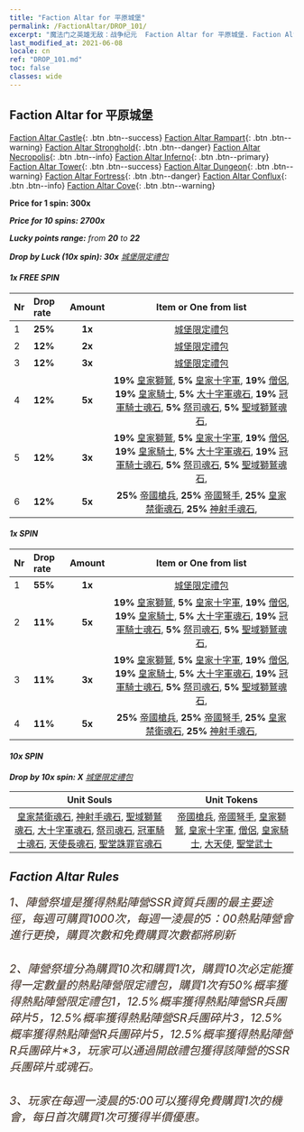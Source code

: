 ```yaml
---
title: "Faction Altar for 平原城堡"
permalink: /FactionAltar/DROP_101/
excerpt: "魔法门之英雄无敌：战争纪元  Faction Altar for 平原城堡. Faction Altar is the primary method for obtaining SSR units from the popular faction. Limited to 1,000 purchases each week. The popular faction changes at 05:00 every Monday. Purchase attempts and free purchase attempts will also reset then."
last_modified_at: 2021-06-08
locale: cn
ref: "DROP_101.md"
toc: false
classes: wide
---
```


##  Faction Altar for **平原城堡**

  [Faction Altar Castle](/cn/FactionAltar/DROP_101/){: .btn .btn--success} [Faction Altar Rampart](/cn/FactionAltar/DROP_102/){: .btn .btn--warning} [Faction Altar Stronghold](/cn/FactionAltar/DROP_103/){: .btn .btn--danger} [Faction Altar Necropolis](/cn/FactionAltar/DROP_104/){: .btn .btn--info} [Faction Altar Inferno](/cn/FactionAltar/DROP_105/){: .btn .btn--primary} [Faction Altar Tower](/cn/FactionAltar/DROP_106/){: .btn .btn--success} [Faction Altar Dungeon](/cn/FactionAltar/DROP_107/){: .btn .btn--warning} [Faction Altar Fortress](/cn/FactionAltar/DROP_108/){: .btn .btn--danger} [Faction Altar Conflux](/cn/FactionAltar/DROP_109/){: .btn .btn--info} [Faction Altar Cove](/cn/FactionAltar/DROP_112/){: .btn .btn--warning} 

  **Price for 1 spin: 300x** <i class="fas fa-gem"/>

  **Price for 10 spins: 2700x** <i class="fas fa-gem"/>

  **Lucky points range:** from **20** to **22**

  **Drop by Luck (10x spin): 30x** [城堡限定禮包](/cn/Items/con_2139/)

####  1x FREE SPIN 

  |    Nr    |  Drop rate  |  Amount   |   Item or One from list  |
  |:---------|:------------|:---------:|:------------------------:|
  | 1 | **25%** | **1x** | [城堡限定禮包](/cn/Items/con_2139/) |
  | 2 | **12%** | **2x** | [城堡限定禮包](/cn/Items/con_2139/) |
  | 3 | **12%** | **3x** | [城堡限定禮包](/cn/Items/con_2139/) |
  | 4 | **12%** | **5x** |  **19%** [皇家獅鷲](/cn/Items/unt_192/),  **5%** [皇家十字軍](/cn/Items/unt_193/),  **19%** [僧侶](/cn/Items/unt_194/),  **19%** [皇家騎士](/cn/Items/unt_195/),  **5%** [大十字軍魂石](/cn/Items/unt_285/),  **19%** [冠軍騎士魂石](/cn/Items/unt_287/),  **5%** [祭司魂石](/cn/Items/unt_286/),  **5%** [聖域獅鷲魂石](/cn/Items/unt_284/),  |
  | 5 | **12%** | **3x** |  **19%** [皇家獅鷲](/cn/Items/unt_192/),  **5%** [皇家十字軍](/cn/Items/unt_193/),  **19%** [僧侶](/cn/Items/unt_194/),  **19%** [皇家騎士](/cn/Items/unt_195/),  **5%** [大十字軍魂石](/cn/Items/unt_285/),  **19%** [冠軍騎士魂石](/cn/Items/unt_287/),  **5%** [祭司魂石](/cn/Items/unt_286/),  **5%** [聖域獅鷲魂石](/cn/Items/unt_284/),  |
  | 6 | **12%** | **5x** |  **25%** [帝國槍兵](/cn/Items/unt_190/),  **25%** [帝國弩手](/cn/Items/unt_191/),  **25%** [皇家禁衛魂石](/cn/Items/unt_282/),  **25%** [神射手魂石](/cn/Items/unt_283/),  |


####  1x SPIN 

  |    Nr    |  Drop rate  |  Amount   |   Item or One from list  |
  |:---------|:------------|:---------:|:------------------------:|
  | 1 | **55%** | **1x** | [城堡限定禮包](/cn/Items/con_2139/) |
  | 2 | **11%** | **5x** |  **19%** [皇家獅鷲](/cn/Items/unt_192/),  **5%** [皇家十字軍](/cn/Items/unt_193/),  **19%** [僧侶](/cn/Items/unt_194/),  **19%** [皇家騎士](/cn/Items/unt_195/),  **5%** [大十字軍魂石](/cn/Items/unt_285/),  **19%** [冠軍騎士魂石](/cn/Items/unt_287/),  **5%** [祭司魂石](/cn/Items/unt_286/),  **5%** [聖域獅鷲魂石](/cn/Items/unt_284/),  |
  | 3 | **11%** | **3x** |  **19%** [皇家獅鷲](/cn/Items/unt_192/),  **5%** [皇家十字軍](/cn/Items/unt_193/),  **19%** [僧侶](/cn/Items/unt_194/),  **19%** [皇家騎士](/cn/Items/unt_195/),  **5%** [大十字軍魂石](/cn/Items/unt_285/),  **19%** [冠軍騎士魂石](/cn/Items/unt_287/),  **5%** [祭司魂石](/cn/Items/unt_286/),  **5%** [聖域獅鷲魂石](/cn/Items/unt_284/),  |
  | 4 | **11%** | **5x** |  **25%** [帝國槍兵](/cn/Items/unt_190/),  **25%** [帝國弩手](/cn/Items/unt_191/),  **25%** [皇家禁衛魂石](/cn/Items/unt_282/),  **25%** [神射手魂石](/cn/Items/unt_283/),  |


####  10x SPIN 

  **Drop by 10x spin: X** [城堡限定禮包](/cn/Items/con_2139/)

  |    Unit Souls    |  Unit Tokens  |
  |:----------------:|:-------------:|
  | [皇家禁衛魂石](/cn/Items/unt_282/), [神射手魂石](/cn/Items/unt_283/), [聖域獅鷲魂石](/cn/Items/unt_284/), [大十字軍魂石](/cn/Items/unt_285/), [祭司魂石](/cn/Items/unt_286/), [冠軍騎士魂石](/cn/Items/unt_287/), [天使長魂石](/cn/Items/unt_288/), [聖堂誅罪官魂石](/cn/Items/unt_289/) | [帝國槍兵](/cn/Items/unt_190/), [帝國弩手](/cn/Items/unt_191/), [皇家獅鷲](/cn/Items/unt_192/), [皇家十字軍](/cn/Items/unt_193/), [僧侶](/cn/Items/unt_194/), [皇家騎士](/cn/Items/unt_195/), [大天使](/cn/Items/unt_196/), [聖堂武士](/cn/Items/unt_197/) |



## Faction Altar Rules

  <span style="color: #3c2a1e;font-size:20px">1、陣營祭壇是獲得熱點陣營SSR資質兵團的最主要途徑，每週可購買1000次，每週一淩晨的5：00熱點陣營會進行更換，購買次數和免費購買次數都將刷新</span><br/>

<br/>  <span style="color: #3c2a1e;font-size:20px">2、陣營祭壇分為購買10次和購買1次，購買10次必定能獲得一定數量的熱點陣營限定禮包，購買1次有50%概率獲得熱點陣營限定禮包*1，12.5%概率獲得熱點陣營SR兵團碎片*5，12.5%概率獲得熱點陣營SR兵團碎片*3，12.5%概率獲得熱點陣營R兵團碎片*5，12.5%概率獲得熱點陣營R兵團碎片*3，玩家可以通過開啟禮包獲得該陣營的SSR兵團碎片或魂石。</span>

<br/>  <span style="color: #3c2a1e;font-size:20px">3、玩家在每週一淩晨的5:00可以獲得免費購買1次的機會，每日首次購買1次可獲得半價優惠。</span><br/>

<br/>